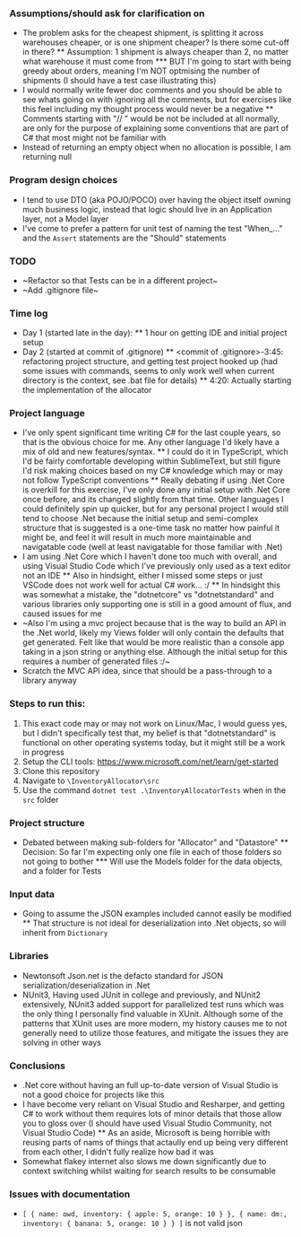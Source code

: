 ### Assumptions/should ask for clarification on
* The problem asks for the cheapest shipment, is splitting it across warehouses cheaper, or is one shipment cheaper?  Is there some cut-off in there?
** Assumption: 1 shipment is always cheaper than 2, no matter what warehouse it must come from
*** BUT I'm going to start with being greedy about orders, meaning I'm NOT optmising the number of shipments (I should have a test case illustrating this)
* I would normally write fewer doc comments and you should be able to see whats going on with ignoring all the comments, but for exercises like this feel including my thought process would never be a negative
** Comments starting with "// <comment for reviewers only:> " would be not be included at all normally, are only for the purpose of explaining some conventions that are part of C# that most might not be familiar with
* Instead of returning an empty object when no allocation is possible, I am returning null



### Program design choices
* I tend to use DTO (aka POJO/POCO) over having the object itself owning much business logic, instead that logic should live in an Application layer, not a Model layer
* I've come to prefer a pattern for unit test of naming the test "When_..." and the `Assert` statements are the "Should" statements



### TODO
* ~Refactor so that Tests can be in a different project~
* ~Add .gitignore file~


### Time log
* Day 1 (started late in the day):
** 1 hour on getting IDE and initial project setup
* Day 2 (started at commit of .gitignore)
** <commit of .gitignore>-3:45: refactoring project structure, and getting test project hooked up (had some issues with commands, seems to only work well when current directory is the context, see .bat file for details)
** 4:20: Actually starting the implementation of the allocator



### Project language
* I've only spent significant time writing C# for the last couple years, so that is the obvious choice for me.  Any other language I'd likely have a mix of old and new features/syntax.
** I could do it in TypeScript, which I'd be fairly comfortable developing within SublimeText, but still figure I'd risk making choices based on my C# knowledge which may or may not follow TypeScript conventions
** Really debating if using .Net Core is overkill for this exercise, I've only done any initial setup with .Net Core once before, and its changed slightly from that time.  Other languages I could definitely spin up quicker, but for any personal project I would still tend to choose .Net because the initial setup and semi-complex structure that is suggested is a one-time task no matter how painful it might be, and feel it will result in much more maintainable and navigatable code (well at least navigatable for those familiar with .Net)
* I am using .Net Core which I haven't done too much with overall, and using Visual Studio Code which I've previously only used as a text editor not an IDE
** Also in hindsight, either I missed some steps or just VSCode does not work well for actual C# work... :/
** In hindsight this was somewhat a mistake, the "dotnetcore" vs "dotnetstandard" and various libraries only supporting one is still in a good amount of flux, and caused issues for me
* ~Also I'm using a mvc project because that is the way to build an API in the .Net world, likely my Views folder will only contain the defaults that get generated.  Felt like that would be more realistic than a console app taking in a json string or anything else.  Although the initial setup for this requires a number of generated files :/~
* Scratch the MVC API idea, since that should be a pass-through to a library anyway


### Steps to run this:
1. This exact code may or may not work on Linux/Mac, I would guess yes, but I didn't specifically test that, my belief is that "dotnetstandard" is functional on other operating systems today, but it might still be a work in progress
1. Setup the CLI tools: https://www.microsoft.com/net/learn/get-started
1. Clone this repository
1. Navigate to `\InventoryAllocator\src`
1. Use the command `dotnet test .\InventoryAllocatorTests` when in the `src` folder


### Project structure
* Debated between making sub-folders for "Allocator" and "Datastore"
** Decision: So far I'm expecting only one file in each of those folders so not going to bother
*** Will use the Models folder for the data objects, and a folder for Tests


### Input data
* Going to assume the JSON examples included cannot easily be modified
** That structure is not ideal for deserialization into .Net objects, so will inherit from `Dictionary`

### Libraries
* Newtonsoft Json.net is the defacto standard for JSON serialization/deserialization in .Net
* NUnit3, Having used JUnit in college and previously, and NUnit2 extensively, NUnit3 added support for parallelized test runs which was the only thing I personally find valuable in XUnit.  Although some of the patterns that XUnit uses are more modern, my history causes me to not generally need to utilize those features, and mitigate the issues they are solving in other ways


### Conclusions
* .Net core without having an full up-to-date version of Visual Studio is not a good choice for projects like this
* I have become very reliant on Visual Studio and Resharper, and getting C# to work without them requires lots of minor details that those allow you to gloss over (I should have used Visual Studio Community, not Visual Studio Code)
** As an aside, Microsoft is being horrible with reusing parts of nams of things that actaully end up being very different from each other, I didn't fully realize how bad it was
* Somewhat flakey internet also slows me down significantly due to context switching whilst waiting for search results to be consumable


### Issues with documentation
* `[ { name: owd, inventory: { apple: 5, orange: 10 } }, { name: dm:, inventory: { banana: 5, orange: 10 } } ]` is not valid json
